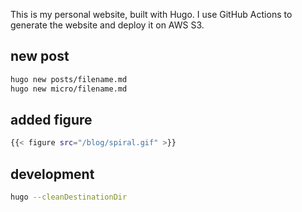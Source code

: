 This is my personal website, built with Hugo. I use GitHub Actions to generate the website and deploy it on AWS S3.

## new post
```sh
hugo new posts/filename.md
hugo new micro/filename.md
```

## added figure
```sh
{{< figure src="/blog/spiral.gif" >}}
```

## development
```sh
hugo --cleanDestinationDir
```

